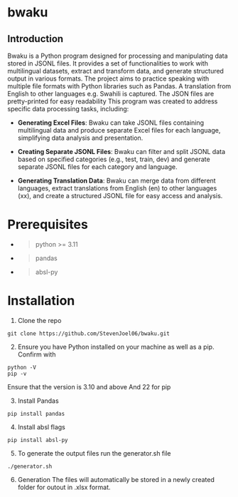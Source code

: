 ﻿# bwaku

## Introduction

Bwaku is a Python program designed for processing and manipulating data stored in JSONL files. It provides a set of functionalities to work with multilingual datasets, extract and transform data, and generate structured output in various formats.
The project aims to practice speaking with multiple file formats with Python libraries such as Pandas. A translation from English to other languages e.g. Swahili is captured. The JSON files are pretty-printed for easy readability
This program was created to address specific data processing tasks, including:

- **Generating Excel Files**: Bwaku can take JSONL files containing multilingual data and produce separate Excel files for each language, simplifying data analysis and presentation.

- **Creating Separate JSONL Files**: Bwaku can filter and split JSONL data based on specified categories (e.g., test, train, dev) and generate separate JSONL files for each category and language.

- **Generating Translation Data**: Bwaku can merge data from different languages, extract translations from English (en) to other languages (xx), and create a structured JSONL file for easy access and analysis.

# Prerequisites
- >python >= 3.11
- >pandas
- >absl-py


# Installation

1. Clone the repo
```
git clone https://github.com/StevenJoel06/bwaku.git
```

2. Ensure you have Python installed on your machine as well as a pip. Confirm with 
```
python -V
pip -v
```
Ensure that the version is 3.10 and above And 22 for pip

3. Install Pandas
```
pip install pandas
```

4. Install absl flags
```
pip install absl-py
```

5. To generate the output files run the generator.sh file
```
./generator.sh
```
6. Generation
The files will automatically be stored in a newly created folder for outout in .xlsx format.
